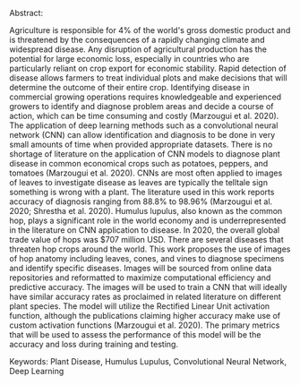Abstract:

Agriculture is responsible for 4% of the world's gross domestic product and is threatened by the consequences of a rapidly changing climate and widespread disease. Any disruption of agricultural production has the potential for large economic loss, especially in countries who are particularly reliant on crop export for economic stability. Rapid detection of disease allows farmers to treat individual plots and make decisions that will determine the outcome of their entire crop. Identifying disease in commercial growing operations requires knowledgeable and experienced growers to identify and diagnose problem areas and decide a course of action, which can be time consuming and costly (Marzougui et al. 2020). The application of deep learning methods such as a convolutional neural network (CNN) can allow identification and diagnosis to be done in very small amounts of time when provided appropriate datasets. There is no shortage of literature on the application of CNN models to diagnose plant disease in common economical crops such as potatoes, peppers, and tomatoes (Marzougui et al. 2020). CNNs are most often applied to images of leaves to investigate disease as leaves are typically the telltale sign something is wrong with a plant. The literature used in this work reports accuracy of diagnosis ranging from 88.8% to 98.96% (Marzougui et al. 2020; Shrestha et al. 2020). Humulus lupulus, also known as the common hop, plays a significant role in the world economy and is underrepresented in the literature on CNN application to disease. In 2020, the overall global trade value of hops was $707 million USD. There are several diseases that threaten hop crops around the world. This work proposes the use of images of hop anatomy including leaves, cones, and vines to diagnose specimens and identify specific diseases. Images will be sourced from online data repositories and reformatted to maximize computational efficiency and predictive accuracy. The images will be used to train a CNN that will ideally have similar accuracy rates as proclaimed in related literature on different plant species. The model will utilize the Rectified Linear Unit activation function, although the publications claiming higher accuracy make use of custom activation functions (Marzougui et al. 2020). The primary metrics that will be used to assess the performance of this model will be the accuracy and loss during training and testing.

Keywords: Plant Disease, Humulus Lupulus, Convolutional Neural Network, Deep Learning